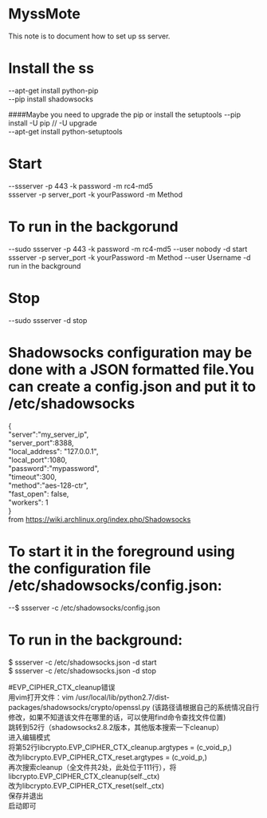 # MyssMote

This note is to document how to set up ss server.

# Install the ss
--apt-get install python-pip <br>
--pip install shadowsocks

####Maybe you need to upgrade the pip or install the setuptools
--pip install -U pip      // -U  upgrade <br>
--apt-get install python-setuptools

# Start
--ssserver -p 443 -k password -m rc4-md5<br>
ssserver -p server_port -k yourPassword -m Method

# To run in the backgorund
--sudo ssserver -p 443 -k password -m rc4-md5 --user nobody -d start<br>
ssserver -p server_port -k yourPassword -m Method --user Username -d run in the background

# Stop
--sudo ssserver -d stop

# Shadowsocks configuration may be done with a JSON formatted file.You can create a config.json and put it to /etc/shadowsocks
{<br>
    "server":"my_server_ip",    
    "server_port":8388,    
    "local_address": "127.0.0.1",    
    "local_port":1080,    
    "password":"mypassword",    
    "timeout":300,    
    "method":"aes-128-ctr",    
    "fast_open": false,    
    "workers": 1<br>
}<br>
from https://wiki.archlinux.org/index.php/Shadowsocks

# To start it in the foreground using the configuration file /etc/shadowsocks/config.json:
--$ ssserver -c /etc/shadowsocks/config.json

# To run in the background:
$ ssserver -c /etc/shadowsocks.json -d start<br>
$ ssserver -c /etc/shadowsocks.json -d stop

#EVP_CIPHER_CTX_cleanup错误<br>
用vim打开文件：vim /usr/local/lib/python2.7/dist-packages/shadowsocks/crypto/openssl.py (该路径请根据自己的系统情况自行修改，如果不知道该文件在哪里的话，可以使用find命令查找文件位置)<br>
跳转到52行（shadowsocks2.8.2版本，其他版本搜索一下cleanup）<br>
进入编辑模式<br>
将第52行libcrypto.EVP_CIPHER_CTX_cleanup.argtypes = (c_void_p,) <br>
改为libcrypto.EVP_CIPHER_CTX_reset.argtypes = (c_void_p,)<br>
再次搜索cleanup（全文件共2处，此处位于111行），将libcrypto.EVP_CIPHER_CTX_cleanup(self._ctx) <br>
改为libcrypto.EVP_CIPHER_CTX_reset(self._ctx)<br>
保存并退出<br>
启动即可
